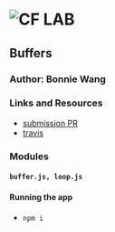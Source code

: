 # ![CF](http://i.imgur.com/7v5ASc8.png) LAB

## Buffers

### Author: Bonnie Wang

### Links and Resources

- [submission PR](https://github.com/401-advanced-javascript-bw/lab-04-buffers/pull/2)
- [travis](https://www.travis-ci.com/401-advanced-javascript-bw/lab-04-buffers)

### Modules

#### `buffer.js, loop.js`

#### Running the app

- `npm i`
